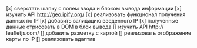 [x] сверстать шапку с полем ввода и блоком вывода информации
[x] изучить API http://geo.ipify.org/
[x] реализовать функционал получения данных по IP
[x] добавить валидацию введенного IP
[x] полученные данные отрисовать в DOM в блок вывода
[] изучить API http:// leafletjs.com/
[] добавить разметку с картой
[] реализовать отображение карты по IP
[] реализовать адаптив
